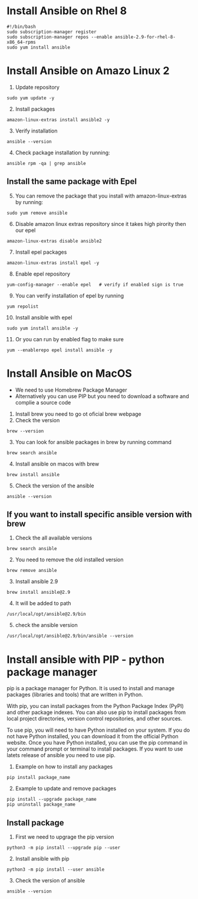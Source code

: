 # Install Ansible on Rhel 8
```
#!/bin/bash
sudo subscription-manager register
sudo subscription-manager repos --enable ansible-2.9-for-rhel-8-x86_64-rpms
sudo yum install ansible
```
# Install Ansible on Amazo Linux 2
1. Update repository
```
sudo yum update -y
```
2. Install packages
```
amazon-linux-extras install ansible2 -y
```
3. Verify installation
```
ansible --version
```
4. Check package installation by running:
```
ansible rpm -qa | grep ansible
```
## Install the same package with Epel
5. You can remove the package that you install with amazon-linux-extras by running:
```
sudo yum remove ansible
```
6. Disable amazon linux extras repository since it takes high pirority then our epel
```
amazon-linux-extras disable ansible2
``` 
7. Install epel packages
```
amazon-linux-extras install epel -y
```
8. Enable epel repository
```
yum-config-manager --enable epel   # verify if enabled sign is true
```
9. You can verify installation of epel by running
```
yum repolist
```
10. Install ansible with epel
```
sudo yum install ansible -y 
```
11. Or you can run by enabled flag to make sure
```
yum --enablerepo epel install ansible -y
```
# Install Ansible on MacOS
- We need to use Homebrew Package Manager
- Alternatively you can use PIP but you need to download a software and complie a source code

1. Install brew you need to go ot oficial brew webpage
2. Check the version
```
brew --version
```
3. You can look for ansible packages in brew by running command
```
brew search ansible
```
4. Install ansible on macos with brew
```
brew install ansible
```
5. Check the version of the ansible
```
ansible --version
```
## If you want to install specific ansible version with brew
1. Check the all available versions
```
brew search ansible
```
2. You need to remove the old installed version
```
brew remove ansible
```
3. Install ansible 2.9
```
brew install ansible@2.9
```
4. It will be added to path
```
/usr/local/opt/ansible@2.9/bin
```
5. check the ansible version
```
/usr/local/opt/ansible@2.9/bin/ansible --version
```
# Install ansible with PIP - python package manager
pip is a package manager for Python. It is used to install and manage packages (libraries and tools) that are written in Python.

With pip, you can install packages from the Python Package Index (PyPI) and other package indexes. You can also use pip to install packages from local project directories, version control repositories, and other sources.

To use pip, you will need to have Python installed on your system. If you do not have Python installed, you can download it from the official Python website. Once you have Python installed, you can use the pip command in your command prompt or terminal to install packages. If you want to use latets release of ansible you need to use pip.
1. Example on how to install any packages
```
pip install package_name
```
2. Example to update and remove packages
```
pip install --upgrade package_name
pip uninstall package_name
```
## Install package 
1. First we need to upgrage the pip version
```
python3 -m pip install --upgrade pip --user
```
2. Install ansible with pip
```
python3 -m pip install --user ansible
```
3. Check the version of ansible
```
ansible --version
```
